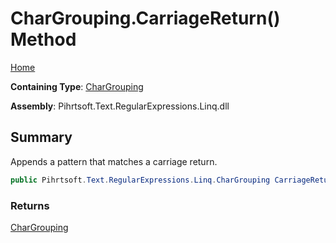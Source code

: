 # CharGrouping\.CarriageReturn\(\) Method

[Home](../../../../../../README.md)

**Containing Type**: [CharGrouping](../README.md)

**Assembly**: Pihrtsoft\.Text\.RegularExpressions\.Linq\.dll

## Summary

Appends a pattern that matches a carriage return\.

```csharp
public Pihrtsoft.Text.RegularExpressions.Linq.CharGrouping CarriageReturn()
```

### Returns

[CharGrouping](../README.md)

